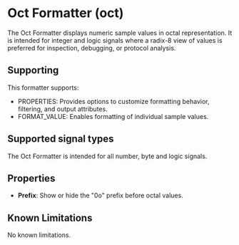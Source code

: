 <!---
title: "Oct Formatter"
author: "Thomas Haber"
keywords: [impulse, formatter, octal, samples, format]
description: "Formatter that displays numeric sample values in octal notation with configurable width and prefix."
category: "impulse-reference"
tags:
  - reference
  - formatter
docID: xxx
--->

# Oct Formatter (oct)

The Oct Formatter displays numeric sample values in octal representation. It is intended for integer and logic signals where a radix-8 view of values is preferred for inspection, debugging, or protocol analysis.

## Supporting

This formatter supports:
- PROPERTIES: Provides options to customize formatting behavior, filtering, and output attributes.
- FORMAT_VALUE: Enables formatting of individual sample values.

## Supported signal types

The Oct Formatter is intended for all number, byte and logic signals.

## Properties

- **Prefix**: Show or hide the "0o" prefix before octal values.

## Known Limitations
No known limitations.

